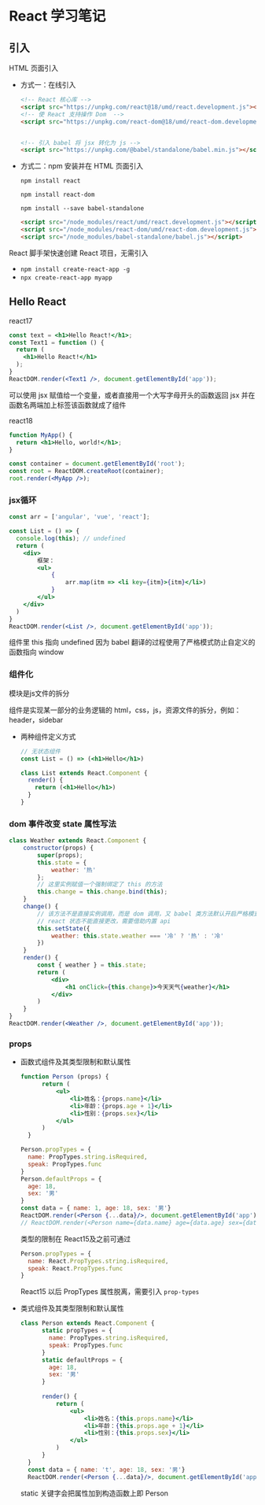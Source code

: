 # React 学习笔记

## 引入

HTML 页面引入

- 方式一：在线引入
  
  ```html
  <!-- React 核心库 -->
  <script src="https://unpkg.com/react@18/umd/react.development.js"></script>
  <!-- 使 React 支持操作 Dom  -->
  <script src="https://unpkg.com/react-dom@18/umd/react-dom.development.js"></script>


  <!-- 引入 babel 将 jsx 转化为 js -->
  <script src="https://unpkg.com/@babel/standalone/babel.min.js"></script>

  ```

- 方式二：npm 安装并在 HTML 页面引入

  `npm install react`

  `npm install react-dom`

  `npm install --save babel-standalone`

  ```html
  <script src="/node_modules/react/umd/react.development.js"></script>
  <script src="/node_modules/react-dom/umd/react-dom.development.js"></script>
  <script src="/node_modules/babel-standalone/babel.js"></script>
  ```

React 脚手架快速创建 React 项目，无需引入

- `npm install create-react-app -g`
- `npx create-react-app myapp`

## Hello React

react17
```jsx
const text = <h1>Hello React!</h1>;
const Text1 = function () {
  return (
    <h1>Hello React!</h1>
  );
}
ReactDOM.render(<Text1 />, document.getElementById('app'));
```
可以使用 jsx 赋值给一个变量，或者直接用一个大写字母开头的函数返回 jsx 并在函数名两端加上标签该函数就成了组件

react18
```jsx
function MyApp() {
  return <h1>Hello, world!</h1>;
}

const container = document.getElementById('root');
const root = ReactDOM.createRoot(container);
root.render(<MyApp />);
```

### jsx循环
```jsx
const arr = ['angular', 'vue', 'react'];

const List = () => {
  console.log(this); // undefined
  return (
    <div>
        框架：
        <ul>
            { 
                arr.map(itm => <li key={itm}>{itm}</li>)
            }
        </ul>
    </div>
  )
}
ReactDOM.render(<List />, document.getElementById('app'));
```
组件里 this 指向 undefined 因为 babel 翻译的过程使用了严格模式防止自定义的函数指向 window

### 组件化

模块是js文件的拆分

组件是实现某一部分的业务逻辑的 html，css，js，资源文件的拆分，例如：header，sidebar

* 两种组件定义方式
  ```jsx
  // 无状态组件
  const List = () => (<h1>Hello</h1>)
  ```

  ```jsx
  class List extends React.Component {
    render() {
      return (<h1>Hello</h1>)
    }
  }
  ```

### dom 事件改变 state 属性写法
```jsx
class Weather extends React.Component {
    constructor(props) {
        super(props);
        this.state = {
            weather: '热'
        };
        // 这里实例赋值一个强制绑定了 this 的方法
        this.change = this.change.bind(this);
    }
    change() {
        // 该方法不是直接实例调用，而是 dom 调用，又 babel 类方法默认开启严格模式，this 如果不处理默认为 undefind
        // react 状态不能直接更改，需要借助内置 api
        this.setState({
            weather: this.state.weather === '冷' ? '热' : '冷'
        })
    }
    render() {
        const { weather } = this.state;
        return (
            <div>
                <h1 onClick={this.change}>今天天气{weather}</h1>
            </div>
        )
    }
}
ReactDOM.render(<Weather />, document.getElementById('app'));
```

### props
* 函数式组件及其类型限制和默认属性
  ```jsx
  function Person (props) {
        return (
            <ul>
                <li>姓名：{props.name}</li>
                <li>年龄：{props.age + 1}</li>
                <li>性别：{props.sex}</li>
            </ul>
        )
    }

  Person.propTypes = {
    name: PropTypes.string.isRequired,
    speak: PropTypes.func
  }
  Person.defaultProps = {
    age: 18,
    sex: '男'
  }
  const data = { name: 1, age: 18, sex: '男'}
  ReactDOM.render(<Person {...data}/>, document.getElementById('app'));
  // ReactDOM.render(<Person name={data.name} age={data.age} sex={data.sex}/>, document.getElementById('app')); // ... 语法是这种形式的简写，由 react + babel 提供支持
  ```
  类型的限制在 React15及之前可通过
  ```js
  Person.propTypes = {
    name: React.PropTypes.string.isRequired,
    speak: React.PropTypes.func
  }
  ```
  React15 以后 PropTypes 属性脱离，需要引入 `prop-types`

* 类式组件及其类型限制和默认属性
  ```jsx
  class Person extends React.Component {
        static propTypes = {
          name: PropTypes.string.isRequired,
          speak: PropTypes.func
        }
        static defaultProps = {
          age: 18,
          sex: '男'
        }
        
        render() {
            return (
                <ul>
                    <li>姓名：{this.props.name}</li>
                    <li>年龄：{this.props.age + 1}</li>
                    <li>性别：{this.props.sex}</li>
                </ul>
            )
        }
    }
    const data = { name: 't', age: 18, sex: '男'}
    ReactDOM.render(<Person {...data}/>, document.getElementById('app'));
  ```
  static 关键字会把属性加到构造函数上即 Person